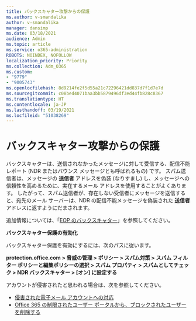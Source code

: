 ```yaml
---
title: バックスキャター攻撃からの保護
ms.author: v-smandalika
author: v-smandalika
manager: dansimp
ms.date: 03/18/2021
audience: Admin
ms.topic: article
ms.service: o365-administration
ROBOTS: NOINDEX, NOFOLLOW
localization_priority: Priority
ms.collection: Adm_O365
ms.custom:
- "9779"
- "9005743"
ms.openlocfilehash: 8d9214fe2f5d55a21c72296421dd837d7f1d7e7d
ms.sourcegitcommit: c08bed4071baa3bb5879496df3ed44fb828c8367
ms.translationtype: HT
ms.contentlocale: ja-JP
ms.lasthandoff: 03/19/2021
ms.locfileid: "51038269"
---
```

# <a name="protection-from-backscatter-attack"></a>バックスキャター攻撃からの保護

バックスキャターは、送信されなかったメッセージに対して受信する、配信不能レポート (NDR またはバウンス メッセージとも呼ばれるもの) です。 スパム送信者は、メッセージの **送信者** アドレスを偽装 (なりすまし) し、メッセージへの信頼性を高めるために、実在するメール アドレスを使用することがよくあります。 したがって、スパム送信者が、存在しない受信者にメッセージを送信すると、宛先のメール サーバーは、NDR の配信不能メッセージを偽装された **送信者** アドレスに返すようにだまされます。

追加情報については、「[EOP のバックスキャター](https://docs.microsoft.com/microsoft-365/security/office-365-security/backscatter-messages-and-eop)」を参照してください。

**バックスキャター保護の有効化**

バックスキャター保護を有効にするには、次のパスに従います。

**protection.office.com > 脅威の管理 > ポリシー > スパム対策 > スパム フィルター ポリシーと編集ポリシーの選択 > スパム プロパティ > スパムとしてチェック > NDR バックスキャター > [オン] に設定する**

アカウントが侵害されたと思われる場合は、次を参照してください。

- [侵害された電子メール アカウントへの対応](https://docs.microsoft.com/microsoft-365/security/office-365-security/responding-to-a-compromised-email-account)
- [Office 365 の制限されたユーザー ポータルから、ブロックされたユーザーを削除する](https://docs.microsoft.com/microsoft-365/security/office-365-security/removing-user-from-restricted-users-portal-after-spam)



